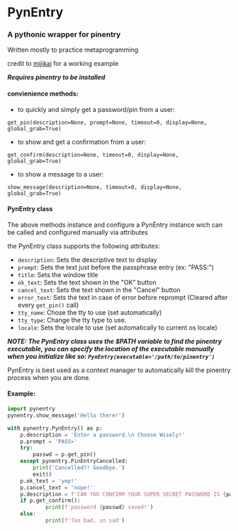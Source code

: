 # PynEntry
### A pythonic wrapper for pinentry

Written mostly to practice metaprogramming

credit to [mijikai](https://github.com/mijikai/pynentry) for a working example

***Requires pinentry to be installed***

#### convienience methods:

* to quickly and simply get a password/pin from a user:

`get_pin(description=None, prompt=None, timeout=0, display=None, global_grab=True)`

* to show and get a confirmation from a user:

`get_confirm(description=None, timeout=0, display=None, global_grab=True)`

* to show a message to a user:

`show_message(description=None, timeout=0, display=None, global_grab=True)`

#### PynEntry class
The above methods instance and configure a PynEntry instance wich can be called and configured manually
via attributes


the PynEntry class supports the following attributes:

* `description`: Sets the descriptive text to display
* `prompt`: Sets the text just before the passphrase entry (ex: "PASS:")
* `title`: Sets the window title
* `ok_text`: Sets the text shown in the "OK" button
* `cancel_text`: Sets the text shown in the "Cancel" button
* `error_text`: Sets the text in case of error before reprompt (Cleared after every `get_pin()` call)
* `tty_name`: Chose the tty to use (set automatically)
* `tty_type`: Change the tty type to use.
* `locale`: Sets the locale to use (set automatically to current os locale)

***NOTE: The PynEntry class uses the $PATH variable to find the pinentry executable, you can specify the location of the
executable manually when you initialize like so: `PynEntry(executable='/path/to/pinentry')`***

PynEntry is best used as a context manager to automatically kill the pinentry process when you are done.

#### Example:
```python
import pynentry
pynentry.show_message('Hello there!')

with pynentry.PynEntry() as p:
    p.description = 'Enter a password.\n Choose Wisely!'
    p.prompt = 'PASS>'
    try:
        passwd = p.get_pin()
    except pynentry.PinEntryCancelled:
        print('Cancelled?! Goodbye.')
        exit()
    p.ok_text = 'yep!'
    p.cancel_text = 'nope!'
    p.description = f'CAN YOU CONFIRM YOUR SUPER SECRET PASSWORD IS {passwd}?'
    if p.get_confirm():
            print(f'password {passwd} saved!')
    else:
            print(f'Too bad, so sad')
````
